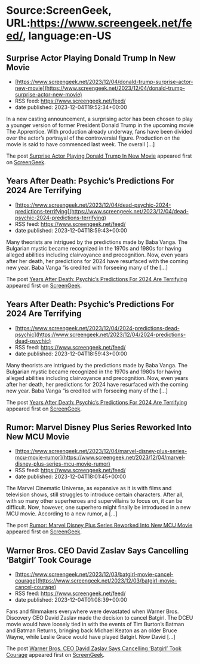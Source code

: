 # Source:ScreenGeek, URL:https://www.screengeek.net/feed/, language:en-US

## Surprise Actor Playing Donald Trump In New Movie
 - [https://www.screengeek.net/2023/12/04/donald-trump-surprise-actor-new-movie](https://www.screengeek.net/2023/12/04/donald-trump-surprise-actor-new-movie)
 - RSS feed: https://www.screengeek.net/feed/
 - date published: 2023-12-04T19:52:34+00:00

<p>In a new casting announcement, a surprising actor has been chosen to play a younger version of former President Donald Trump in the upcoming movie The Apprentice. With production already underway, fans have been divided over the actor&#8217;s portrayal of the controversial figure. Production on the movie is said to have commenced last week. The overall [...]</p>
<p>The post <a href="https://www.screengeek.net/2023/12/04/donald-trump-surprise-actor-new-movie/">Surprise Actor Playing Donald Trump In New Movie</a> appeared first on <a href="https://www.screengeek.net">ScreenGeek</a>.</p>

## Years After Death: Psychic’s Predictions For 2024 Are Terrifying
 - [https://www.screengeek.net/2023/12/04/dead-psychic-2024-predictions-terrifying](https://www.screengeek.net/2023/12/04/dead-psychic-2024-predictions-terrifying)
 - RSS feed: https://www.screengeek.net/feed/
 - date published: 2023-12-04T18:59:43+00:00

<p>Many theorists are intrigued by the predictions made by Baba Vanga. The Bulgarian mystic became recognized in the 1970s and 1980s for having alleged abilities including clairvoyance and precognition. Now, even years after her death, her predictions for 2024 have resurfaced with the coming new year. Baba Vanga &#8220;is credited with forseeing many of the [...]</p>
<p>The post <a href="https://www.screengeek.net/2023/12/04/dead-psychic-2024-predictions-terrifying/">Years After Death: Psychic&#8217;s Predictions For 2024 Are Terrifying</a> appeared first on <a href="https://www.screengeek.net">ScreenGeek</a>.</p>

## Years After Death: Psychic’s Predictions For 2024 Are Terrifying
 - [https://www.screengeek.net/2023/12/04/2024-predictions-dead-psychic](https://www.screengeek.net/2023/12/04/2024-predictions-dead-psychic)
 - RSS feed: https://www.screengeek.net/feed/
 - date published: 2023-12-04T18:59:43+00:00

<p>Many theorists are intrigued by the predictions made by Baba Vanga. The Bulgarian mystic became recognized in the 1970s and 1980s for having alleged abilities including clairvoyance and precognition. Now, even years after her death, her predictions for 2024 have resurfaced with the coming new year. Baba Vanga &#8220;is credited with forseeing many of the [...]</p>
<p>The post <a href="https://www.screengeek.net/2023/12/04/2024-predictions-dead-psychic/">Years After Death: Psychic&#8217;s Predictions For 2024 Are Terrifying</a> appeared first on <a href="https://www.screengeek.net">ScreenGeek</a>.</p>

## Rumor: Marvel Disney Plus Series Reworked Into New MCU Movie
 - [https://www.screengeek.net/2023/12/04/marvel-disney-plus-series-mcu-movie-rumor](https://www.screengeek.net/2023/12/04/marvel-disney-plus-series-mcu-movie-rumor)
 - RSS feed: https://www.screengeek.net/feed/
 - date published: 2023-12-04T18:01:45+00:00

<p>The Marvel Cinematic Universe, as expansive as it is with films and television shows, still struggles to introduce certain characters. After all, with so many other superheroes and supervillains to focus on, it can be difficult. Now, however, one superhero might finally be introduced in a new MCU movie. According to a new rumor, a [...]</p>
<p>The post <a href="https://www.screengeek.net/2023/12/04/marvel-disney-plus-series-mcu-movie-rumor/">Rumor: Marvel Disney Plus Series Reworked Into New MCU Movie</a> appeared first on <a href="https://www.screengeek.net">ScreenGeek</a>.</p>

## Warner Bros. CEO David Zaslav Says Cancelling ‘Batgirl’ Took Courage
 - [https://www.screengeek.net/2023/12/03/batgirl-movie-cancel-courage](https://www.screengeek.net/2023/12/03/batgirl-movie-cancel-courage)
 - RSS feed: https://www.screengeek.net/feed/
 - date published: 2023-12-04T01:08:39+00:00

<p>Fans and filmmakers everywhere were devastated when Warner Bros. Discovery CEO David Zaslav made the decision to cancel Batgirl. The DCEU movie would have loosely tied in with the events of Tim Burton&#8217;s Batman and Batman Returns, bringing back Michael Keaton as an older Bruce Wayne, while Leslie Grace would have played Batgirl. Now David [...]</p>
<p>The post <a href="https://www.screengeek.net/2023/12/03/batgirl-movie-cancel-courage/">Warner Bros. CEO David Zaslav Says Cancelling &#8216;Batgirl&#8217; Took Courage</a> appeared first on <a href="https://www.screengeek.net">ScreenGeek</a>.</p>

